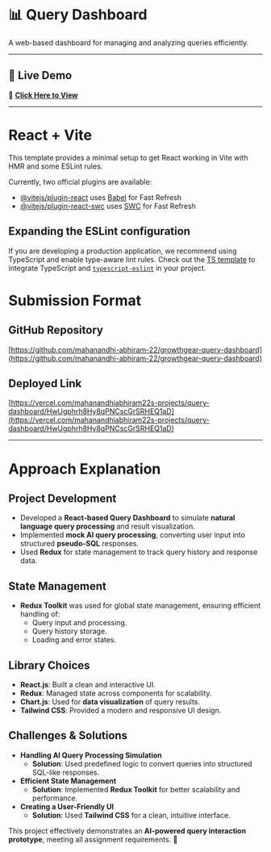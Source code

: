 # 📊 Query Dashboard  

A web-based dashboard for managing and analyzing queries efficiently.

---

## 🚀 Live Demo  
🔗 **[Click Here to View](https://query-dashboard-eta.vercel.app/)**  

---


# React + Vite

This template provides a minimal setup to get React working in Vite with HMR and some ESLint rules.

Currently, two official plugins are available:

- [@vitejs/plugin-react](https://github.com/vitejs/vite-plugin-react/blob/main/packages/plugin-react/README.md) uses [Babel](https://babeljs.io/) for Fast Refresh
- [@vitejs/plugin-react-swc](https://github.com/vitejs/vite-plugin-react-swc) uses [SWC](https://swc.rs/) for Fast Refresh

## Expanding the ESLint configuration

If you are developing a production application, we recommend using TypeScript and enable type-aware lint rules. Check out the [TS template](https://github.com/vitejs/vite/tree/main/packages/create-vite/template-react-ts) to integrate TypeScript and [`typescript-eslint`](https://typescript-eslint.io) in your project.


# Submission Format

## GitHub Repository  
[https://github.com/mahanandhi-abhiram-22/growthgear-query-dashboard](https://github.com/mahanandhi-abhiram-22/growthgear-query-dashboard)  

## Deployed Link  
[https://vercel.com/mahanandhiabhiram22s-projects/query-dashboard/HwUgphrh8Hy8qPNCscGrSRHEQ1aD](https://vercel.com/mahanandhiabhiram22s-projects/query-dashboard/HwUgphrh8Hy8qPNCscGrSRHEQ1aD)  

---

# Approach Explanation  

## Project Development  
- Developed a **React-based Query Dashboard** to simulate **natural language query processing** and result visualization.  
- Implemented **mock AI query processing**, converting user input into structured **pseudo-SQL** responses.  
- Used **Redux** for state management to track query history and response data.  

## State Management  
- **Redux Toolkit** was used for global state management, ensuring efficient handling of:  
  - Query input and processing.  
  - Query history storage.  
  - Loading and error states.  

## Library Choices  
- **React.js**: Built a clean and interactive UI.  
- **Redux**: Managed state across components for scalability.  
- **Chart.js**: Used for **data visualization** of query results.  
- **Tailwind CSS**: Provided a modern and responsive UI design.  

## Challenges & Solutions  
- **Handling AI Query Processing Simulation**  
  - **Solution**: Used predefined logic to convert queries into structured SQL-like responses.  
- **Efficient State Management**  
  - **Solution**: Implemented **Redux Toolkit** for better scalability and performance.  
- **Creating a User-Friendly UI**  
  - **Solution**: Used **Tailwind CSS** for a clean, intuitive interface.  

This project effectively demonstrates an **AI-powered query interaction prototype**, meeting all assignment requirements. 🚀  

